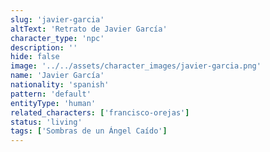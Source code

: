 ```yaml
---
slug: 'javier-garcia'
altText: 'Retrato de Javier García'
character_type: 'npc'
description: ''
hide: false
image: '../../assets/character_images/javier-garcia.png'
name: 'Javier García'
nationality: 'spanish'
pattern: 'default'
entityType: 'human'
related_characters: ['francisco-orejas']
status: 'living'
tags: ['Sombras de un Ángel Caído']
---
```

